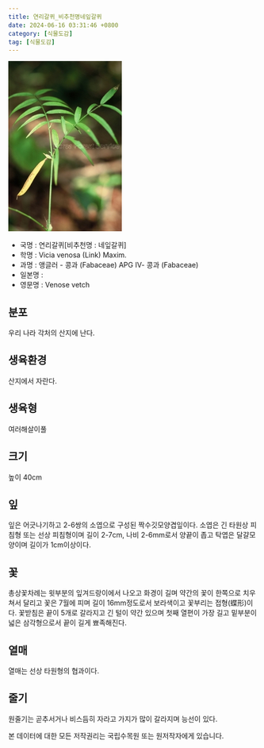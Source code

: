 ```yaml
---
title: 연리갈퀴_비추천명네잎갈퀴
date: 2024-06-16 03:31:46 +0800
category: [식물도감]
tag: [식물도감]
---
```




![연리갈퀴[비추천명 : 네잎갈퀴]](/assets/img/fileUpload/plants/basic/Leguminosae/Vicia/22613/1_th2.JPG)
- 국명 : 연리갈퀴[비추천명 : 네잎갈퀴]
- 학명 : Vicia venosa (Link) Maxim.
- 과명 : 앵글러 - 콩과 (Fabaceae) APG Ⅳ- 콩과 (Fabaceae)
- 일본명 : 
- 영문명 : Venose vetch


## 분포
우리 나라 각처의 산지에 난다.
## 생육환경
산지에서 자란다.
## 생육형
여러해살이풀 
## 크기
높이 40cm
## 잎
잎은 어긋나기하고 2-6쌍의 소엽으로 구성된 짝수깃모양겹잎이다. 소엽은 긴 타원상 피침형 또는 선상 피침형이며 길이 2-7cm, 나비 2-6mm로서 양끝이 좁고 탁엽은 달걀모양이며 길이가 1cm이상이다.
## 꽃
총상꽃차례는 윗부분의 잎겨드랑이에서 나오고 화경이 길며 약간의 꽃이 한쪽으로 치우쳐서 달리고 꽃은 7월에 피며 길이 16mm정도로서 보라색이고 꽃부리는 접형(蝶形)이다. 꽃받침은 끝이 5개로 갈라지고 긴 털이 약간 있으며 첫째 열편이 가장 길고 밑부분이 넓은 삼각형으로서 끝이 길게 뾰족해진다.
## 열매
열매는 선상 타원형의 협과이다.
## 줄기
원줄기는 곧추서거나 비스듬히 자라고 가지가 많이 갈라지며 능선이 있다.






본 데이터에 대한 모든 저작권리는 국립수목원 또는 원저작자에게 있습니다.
